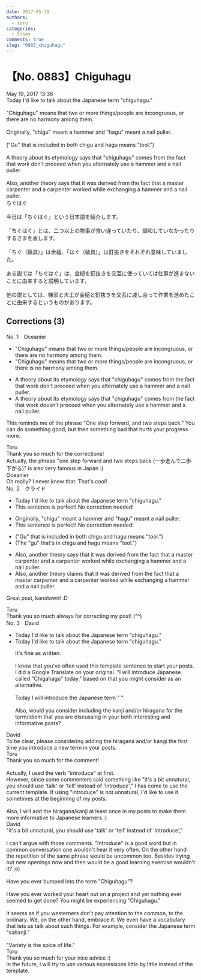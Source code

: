 ```yaml
---
date: 2017-05-19
authors:
  - toru
categories:
  - Essay
comments: true
slug: "0883_chiguhagu"
---
```


# 【No. 0883】Chiguhagu
<div class="date">May 19, 2017 13:36</div>
<div id="post"><div id="body_show_ori">
Today I'd like to talk about the Japanese term "chiguhagu."<br/><br/>"Chiguhagu" means that two or more things/people are incongruous, or there are no harmony among them.<br/><br/>Originally, "chigu" meant a hammer and "hagu" meant a nail puller. <br/><br/>("Gu" that is included in both chigu and hagu means "tool.")<br/><br/>A theory about its etymology says that "chiguhagu" comes from the fact that work don't proceed when you alternately use a hammer and a nail puller.<br/><br/>Also, another theory says that it was derived from the fact that a master carpenter and a carpenter worked while exchanging a hammer and a nail puller. 
</div></div>

<!-- more -->

<div id="post_ja"><div id="body_show_mo">
ちぐはぐ<br/><br/>今日は「ちぐはぐ」という日本語を紹介します。<br/><br/>「ちぐはぐ」とは、二つ以上の物事が食い違っていたり、調和していなかったりするさまを表します。<br/><br/>「ちぐ（鎮具）」は金槌、「はぐ（破具）」は釘抜きをそれぞれ意味していました。<br/><br/>ある説では「ちぐはぐ」は、金槌を釘抜きを交互に使っていては仕事が進まないことに由来すると説明しています。<br/><br/>他の説としては、棟梁と大工が金槌と釘抜きを交互に渡し合って作業を進めたことに由来するというものがあります。
</div></div>

## Corrections (3)
<div id="block"><div class="first_name"> No. 1　<span class="just_name">Oceanier</span></div><div id="block2">
<ul class="correction_field">
<li class="incorrect">"Chiguhagu" means that two or more things/people are incongruous, or there are no harmony among them.</li>
<li class="corrected correct">
"Chiguhagu" means that two or more things/people are incongruous, or there <span class="f_red">is</span> no harmony among them.
</li>
</ul>
<ul class="correction_field">
<li class="incorrect">A theory about its etymology says that "chiguhagu" comes from the fact that work don't proceed when you alternately use a hammer and a nail puller.</li>
<li class="corrected correct">
A theory about its etymology says that "chiguhagu" comes from the fact that work <span class="f_red">doesn't</span> proceed when you alternately use a hammer and a nail puller.
</li>
</ul>
<p class="comment_small">
 This reminds me of the phrase "One step forward, and two steps back." You can do something good, but then something bad that hurts your progress more.
</p>

</div><div class="name"><span class="just_name">Toru</span><br>
Thank you so much for the corrections!<br/>Actually, the phrase "one step forward and two steps back (一歩進んで二歩下がる)" is also very famous in Japan :)
</div>
<div class="name"><span class="just_name">Oceanier</span><br>
Oh really? I never knew that. That's cool!
</div>
</div>
<div id="block"><div class="first_name"> No. 2　<span class="just_name">クライド</span></div><div id="block2">
<ul class="correction_field">
<li class="incorrect">Today I'd like to talk about the Japanese term "chiguhagu."</li>
<li class="corrected perfect">This sentence is perfect! No correction needed!</li>
</ul>
<ul class="correction_field">
<li class="incorrect">Originally, "chigu" meant a hammer and "hagu" meant a nail puller.</li>
<li class="corrected perfect">This sentence is perfect! No correction needed!</li>
</ul>
<ul class="correction_field">
<li class="incorrect">("Gu" that is included in both chigu and hagu means "tool.")</li>
<li class="corrected correct">
(<span class="f_red">The</span> "gu" that's in chigu and hagu means "tool.")
</li>
</ul>
<ul class="correction_field">
<li class="incorrect">Also, another theory says that it was derived from the fact that a master carpenter and a carpenter worked while exchanging a hammer and a nail puller.</li>
<li class="corrected correct">
Also, another theory <span class="f_blue">claims</span> that it was derived from the fact that a master carpenter and a carpenter worked while exchanging a hammer and a nail puller.
</li>
</ul>
<p class="comment_small">
 Great post, kanotown! :D
</p>

</div><div class="name"><span class="just_name">Toru</span><br>
Thank you so much always for correcting my post! (^^)
</div>
</div>
<div id="block"><div class="first_name"> No. 3　<span class="just_name">David</span></div><div id="block2">
<ul class="correction_field">
<li class="incorrect">Today I'd like to talk about the Japanese term "chiguhagu."</li>
<li class="corrected correct">
Today I'd like to talk about the Japanese term "chiguhagu."
<p class="correction_comment">It's fine as written. <br/><br/>I know that you've often used this template sentence to start your posts. I did a Google Translate on your original. "I will introduce Japanese called "Chigahagu" today." based on that you might consider as an alternative.<br/><br/>Today I will introduce the Japanese term "   ".<br/><br/>Also, would  you consider including the kanji and/or hiragana for the term/idiom that you are discussing in your both interesting and informative posts?</p>
</li>
</ul>
</div><div class="name"><span class="just_name">David</span><br>
To be clear, please considering adding the hiragana and/or kangi the first time you introduce a new term in your posts. 
</div>
<div class="name"><span class="just_name">Toru</span><br>
Thank you so much for the comment!<br/><br/>Actually, I used the verb "introduce" at first.<br/>However, since some commenters said something like "it's a bit unnatural, you should use 'talk' or 'tell' instead of 'introduce'," I has come to use the current template. If using "introduce" is not unnatural, I'd like to use it sometimes at the beginning of my posts.<br/><br/>Also, I will add the hiragana/kanji at least once in my posts to make them more informative to Japanese learners :)
</div>
<div class="name"><span class="just_name">David</span><br>
"it's a bit unnatural, you should use 'talk' or 'tell' instead of 'introduce',"<br/><br/>I can't argue with those comments. "Introduce" is a good word but in common conversation one wouldn't hear it very often. On the other hand the repetition of the same phrase would be uncommon too. Besides trying out new openings now and then would be a good learning exercise wouldn't it?  ;o)<br/><br/>Have you ever bumped into the term "Chiguhagu"? <br/><br/>Have you ever worked your heart out on a project and yet nothing ever seemed to get done? You might be experiencing "Chiguhagu." <br/><br/>It seems as if you westerners don't pay attention to the common, to the ordinary. We, on the other hand, embrace it. We even have a vocabulary that lets us talk about such things. For example, consider the Japanese term "sahanji."<br/><br/>"Variety is the spice of life."
</div>
<div class="name"><span class="just_name">Toru</span><br>
Thank you so much for your nice advice :)<br/>In the future, I will try to use various expressions little by little instead of the template.
</div>
</div>
